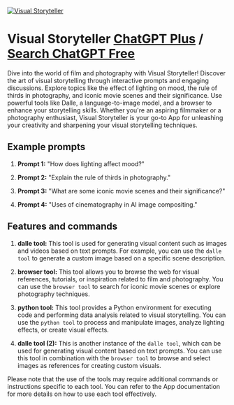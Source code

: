 
[![Visual Storyteller](https://files.oaiusercontent.com/file-MVgnCNEJ6XzkmmYbFZxlfKu8?se=2123-10-20T22%3A42%3A47Z&sp=r&sv=2021-08-06&sr=b&rscc=max-age%3D31536000%2C%20immutable&rscd=attachment%3B%20filename%3D1fdf3e4a-ec8d-48a3-a7cc-98b8b4078476-gigapixel-lines-scale-4_00x.jpg&sig=aPH5p1KdOHX2DGFbZpPF6NWqB2cewS4cCUtQdKNTQVw%3D)](https://chat.openai.com/g/g-ZACGLS28D-visual-storyteller)

# Visual Storyteller [ChatGPT Plus](https://chat.openai.com/g/g-ZACGLS28D-visual-storyteller) / [Search ChatGPT Free](https://gptcall.net/index.html#/?search=Visual%20Storyteller)

Dive into the world of film and photography with Visual Storyteller! Discover the art of visual storytelling through interactive prompts and engaging discussions. Explore topics like the effect of lighting on mood, the rule of thirds in photography, and iconic movie scenes and their significance. Use powerful tools like Dalle, a language-to-image model, and a browser to enhance your storytelling skills. Whether you're an aspiring filmmaker or a photography enthusiast, Visual Storyteller is your go-to App for unleashing your creativity and sharpening your visual storytelling techniques.

## Example prompts

1. **Prompt 1:** "How does lighting affect mood?"

2. **Prompt 2:** "Explain the rule of thirds in photography."

3. **Prompt 3:** "What are some iconic movie scenes and their significance?"

4. **Prompt 4:** "Uses of cinematography in AI image compositing."


## Features and commands

1. **dalle tool:** This tool is used for generating visual content such as images and videos based on text prompts. For example, you can use the `dalle tool` to generate a custom image based on a specific scene description.

2. **browser tool:** This tool allows you to browse the web for visual references, tutorials, or inspiration related to film and photography. You can use the `browser tool` to search for iconic movie scenes or explore photography techniques.

3. **python tool:** This tool provides a Python environment for executing code and performing data analysis related to visual storytelling. You can use the `python tool` to process and manipulate images, analyze lighting effects, or create visual effects.

4. **dalle tool (2):** This is another instance of the `dalle tool`, which can be used for generating visual content based on text prompts. You can use this tool in combination with the `browser tool` to browse and select images as references for creating custom visuals.

Please note that the use of the tools may require additional commands or instructions specific to each tool. You can refer to the App documentation for more details on how to use each tool effectively.


